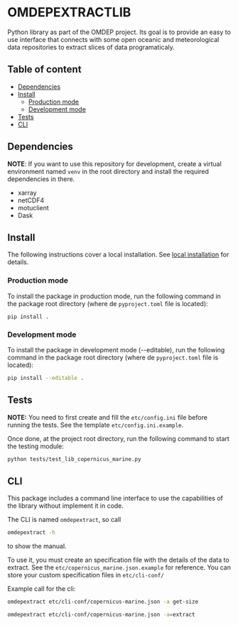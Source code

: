 # OMDEPEXTRACTLIB

Python library as part of the OMDEP project. Its goal is to provide
an easy to use interface that connects with some open oceanic and
meteorological data repositories to extract slices of data programaticaly.

## Table of content

- [Dependencies](#dependencies)
- [Install](#install)
  - [Production mode](#production-mode)
  - [Development mode](#development-mode)
- [Tests](#tests)
- [CLI](#cli)

## Dependencies

**NOTE**: If you want to use this repository for development,
create a virtual environment named `venv` in the root directory
and install the required dependencies in there.

- xarray
- netCDF4
- motuclient
- Dask

## Install

The following instructions cover a local installation.
See [local installation](https://pip.pypa.io/en/stable/topics/local-project-installs/) for details.

### Production mode

To install the package in production mode, run the following command in the
package root directory (where de `pyproject.toml` file is located):

```
pip install .
```

### Development mode

To install the package in development mode (--editable), run the following command
in the package root directory (where de `pyproject.toml` file is located):

``` sh
pip install --editable .
```

## Tests

**NOTE:** You need to first create and fill the `etc/config.ini` file
before running the tests. See the template `etc/config.ini.example`.

Once done, at the project root directory, run the following command
to start the testing module:

``` sh
python tests/test_lib_copernicus_marine.py
```

## CLI

This package includes a command line interface to use the capabilities
of the library without implement it in code.

The CLI is named `omdepextract`, so call

``` sh
omdepextract -h
```

to show the manual.

To use it, you must create an specification file with the details of
the data to extract. See the `etc/copernicus_marine.json.example`
for reference. You can store your custom specification files in `etc/cli-conf/`

Example call for the cli:

``` sh
omdepextract etc/cli-conf/copernicus-marine.json -a get-size

omdepextract etc/cli-conf/copernicus-marine.json -a=extract
```
